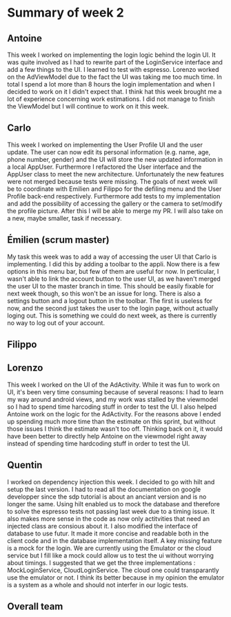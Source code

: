 # Summary of week 2

## Antoine

This week I worked on implementing the login logic behind the login UI. It was quite involved as I had to rewrite part of the LoginService interface and add a few things to the UI. I learned to test with espresso. Lorenzo worked on the AdViewModel due to the fact the UI was taking me too much time. In total I spend a lot more than 8 hours the login implementation and when I decided to work on it I didn't expect that. I think hat this week brought me a lot of experience concerning work estimations. I did not manage to finish the ViewModel but I will continue to work on it this week.

## Carlo
This week I worked on implementing the User Profile UI and the user update. The user can now edit its personal information (e.g. name, age, phone number, gender) and the UI will store the new updated information in a local AppUser. Furthermore I refactored the User interface and the AppUser class to meet the new architecture. Unfortunately the new features were not merged because tests were missing. The goals of next week will be to coordinate with Emilien and Filippo for the defiling menu and the User Profile back-end respectively. Furthermore add tests to my implementation and add the possibility of accessing the gallery or the camera to set/modify the profile picture. After this I will be able to merge my PR. I will also take on a new, maybe smaller, task if necessary.


## Émilien (scrum master)
My task this week was to add a way of accessing the user UI that Carlo is implementing. I did this by adding a toolbar to the appli. Now there is a few options in this menu bar, but few of them are useful for now. In perticular, I wasn't able to link the account button to the user UI, as we haven't merged the user UI to the master branch in time. This should be easily fixable for next week though, so this won't be an issue for long. There is also a settings button and a logout button in the toolbar. The first is useless for now, and the second just takes the user to the login page, without actually loging out. This is something we could do next week, as there is currently no way to log out of your account.


## Filippo


## Lorenzo
This week I worked on the UI of the AdActivity. While it was fun to work on UI, it's been very time consuming because of several reasons: I had to learn my way around android views, and my work was stalled by the viewmodel so I had to spend time harcoding stuff in order to test the UI. I also helped Antoine work on the logic for the AdActivity.
For the reasons above I ended up spending much more time than the estimate on this sprint, but without those issues I think the estimate wasn't too off.
Thinking back on it, it would have been better to directly help Antoine on the viewmodel right away instead of spending time hardcoding stuff in order to test the UI.

## Quentin

I worked on dependency injection this week. I decided to go with hilt and setup the last version. I had to read all the documentation on google developper since the sdp tutorial is about an anciant 
version and is no longer the same.
Using hilt enabled us to mock the database and therefore to solve the espresso tests not passing last week due to a timing issue. It also makes more sense in the code as now only actitvities that need an injected class are consious about it. 
I also modified the interface of database to use futur. It made it more concise and readable both in the client code and in the database implementation itself. 
A key missing feature is a mock for the login. We are currently using the Emulator or the cloud service but I fill like a mock could allow us to test the ui without worrying about timings. I suggested that we get the three implementations : MockLoginService, CloudLoginService. The cloud one could transparantly use the emulator or not. I think its better because in my opinion the emulator is a system as a whole and should not interfer in our logic tests.


## Overall team

